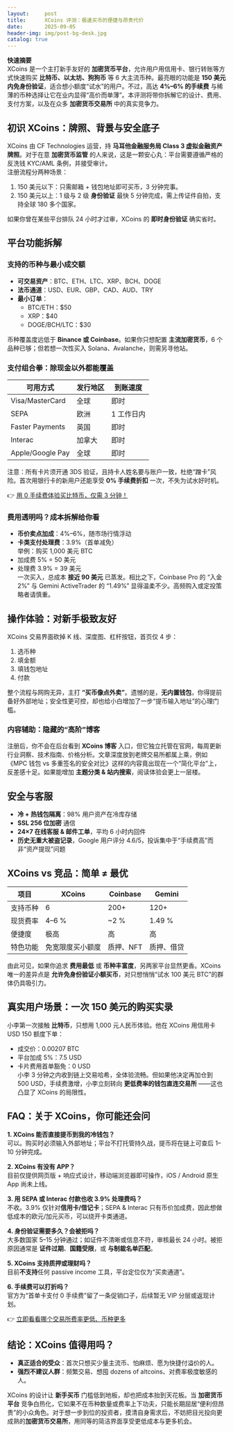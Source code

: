 ```yaml
---
layout:     post
title:      XCoins 评测：极速买币的便捷与昂贵代价
date:       2025-09-05
header-img: img/post-bg-desk.jpg
catalog: true
---
```


**快速摘要**  
XCoins 是一个主打新手友好的 **加密货币平台**，允许用户用信用卡、银行转账等方式快速购买 **比特币、以太坊、狗狗币** 等 6 大主流币种。最亮眼的功能是 **150 美元内免身份验证**，适合想小额度“试水”的用户。不过，高达 **4%–6% 的手续费** 与稀薄的币种选择让它在业内显得“高价而单薄”。本评测将带你拆解它的设计、费用、支付方案，以及在众多 **加密货币交易所** 中的真实竞争力。

## 初识 XCoins：牌照、背景与安全底子

XCoins 由 CF Technologies 运营，持 **马耳他金融服务局 Class 3 虚拟金融资产牌照**。对于在意 **加密货币监管** 的人来说，这是一颗安心丸：平台需要遵循严格的反洗钱 KYC/AML 条例，并接受审计。  
注册流程分两种场景：  
1. 150 美元以下：只需邮箱 + 钱包地址即可买币，3 分钟完事。  
2. 150 美元以上：1 级与 2 级 **身份验证** 最快 5 分钟完成，需上传证件自拍，支持全球 180 多个国家。

如果你曾在某些平台排队 24 小时才过审，XCoins 的 **即时身份验证** 确实省时。  

## 平台功能拆解

### 支持的币种与最小成交额

- **可交易资产**：BTC、ETH、LTC、XRP、BCH、DOGE  
- **法币通道**：USD、EUR、GBP、CAD、AUD、TRY  
- **最小订单**：
  - BTC/ETH：$50  
  - XRP：$40  
  - DOGE/BCH/LTC：$30  

币种覆盖度远低于 **Binance 或 Coinbase**。如果你只想配置 **主流加密货币**，6 个品种已够；但若想一次性买入 Solana、Avalanche，则需另寻他站。

### 支付组合拳：除现金以外都能覆盖

| 可用方式       | 发行地区   | 到账速度 |
|----------------|------------|----------|
| Visa/MasterCard | 全球       | 即时     |
| SEPA            | 欧洲       | 1 工作日内 |
| Faster Payments | 英国       | 即时     |
| Interac         | 加拿大     | 即时     |
| Apple/Google Pay| 全球       | 即时     |

注意：所有卡片须开通 3DS 验证，且持卡人姓名要与账户一致，杜绝“蹭卡”风险。首次用银行卡的新用户还能享受 **0% 手续费折扣** 一次，不失为试水好时机。

👉 [用 0 手续费体验买比特币，仅需 3 分钟！](https://okxdog.com/)

### 费用透明吗？成本拆解给你看

- **币价卖点加成**：4%–6%，随市场行情浮动  
- **卡类支付处理费**：3.9%（首单减免）  
举例：购买 1,000 美元 BTC  
- 加成费 5% = 50 美元  
- 处理费 3.9% = 39 美元  
一次买入，总成本 **接近 90 美元** 已蒸发。相比之下，Coinbase Pro 的 “入金 2%” 与 Gemini ActiveTrader 的 “1.49%” 显得温柔不少。高频购入或定投策略者请慎重。

## 操作体验：对新手极致友好

XCoins 交易界面砍掉 K 线、深度图、杠杆按钮，首页仅 4 步：  
1. 选币种  
2. 填金额  
3. 填钱包地址  
4. 付款  

整个流程与网购无异，主打 **“买币像点外卖”**。遗憾的是，**无内置钱包**，你得提前备好外部地址；安全性更可控，却也给小白增加了一步“提币输入地址”的心理门槛。

### 内容辅助：隐藏的“高阶”博客

注册后，你不会在后台看到 **XCoins 博客** 入口，但它独立托管在官网，每周更新行业洞察、技术指南、价格分析。文章深度放到老牌交易所都属上乘，例如《MPC 钱包 vs 多重签名的安全对比》这样的内容竟出现在一个“简化平台”上，反差感十足。如果能增加 **主题分类 & 站内搜索**，阅读体验会更上一层楼。

## 安全与客服

- **冷 + 热钱包隔离**：98% 用户资产在冷库存储  
- **SSL 256 位加密** 通信  
- **24×7 在线客服 & 邮件工单**，平均 6 小时内回件  
- **历史无重大被盗记录**，Google 用户评分 4.6/5，投诉集中于“手续费高”而非“资产提现”问题

## XCoins vs 竞品：简单 ≠ 最优

| 项目         | XCoins           | Coinbase    | Gemini        |
|--------------|------------------|-------------|---------------|
| 支持币种     | 6                | 200+        | 120+          |
| 现货费率     | 4–6 %            | ~2 %        | 1.49 %        |
| 便捷度       | 极高             | 高          | 高            |
| 特色功能     | 免宽限度买小额度 | 质押、NFT   | 质押、借贷    |

由此可见，如果你追求 **费用最低** 或 **币种丰富度**，另两家平台显然更香。XCoins 唯一的差异点是 **允许免身份验证小额买币**，对只想悄悄“试水 100 美元 BTC”的群体仍具吸引力。  

## 真实用户场景：一次 150 美元的购买实录

小李第一次接触 **比特币**，只想用 1,000 元人民币体验。他在 XCoins 用信用卡 USD 150 额度下单：  
- 成交价：0.00207 BTC  
- 平台加成 5%：7.5 USD  
- 卡片费用首单豁免：0 USD  
小李 3 分钟之内收到链上交易哈希，全体验流畅。但如果他决定再加仓到 500 USD，手续费激增，小李立刻转向 **更低费率的钱包直连交易所** ——这也凸显了 XCoins 的局限性。

## FAQ：关于 XCoins，你可能还会问

**1. XCoins 能否直接提币到我的冷钱包？**  
可以。购买时必须输入外部地址；平台不打托管持久战，提币将在链上可查后 1–10 分钟完成。

**2. XCoins 有没有 APP？**  
目前仅提供网页版 + 响应式设计，移动端浏览器即可操作，iOS / Android 原生 App 尚未上线。

**3. 用 SEPA 或 Interac 付款也收 3.9% 处理费吗？**  
不收。3.9% 仅针对**信用卡/借记卡**；SEPA & Interac 只有币价加成费，因此想做低成本的欧元/加元买币，可以绕开卡类通道。

**4. 身份验证需要多久？会被拒吗？**  
大多数国家 5–15 分钟通过；如证件不清晰或信息不符，审核最长 24 小时。被拒原因通常是 **证件过期**、**国籍受限**，或 **与制裁名单匹配**。

**5. XCoins 支持质押或理财吗？**  
目前**不支持**任何 passive income 工具，平台定位仅为“买卖通道”。

**6. 手续费可以打折吗？**  
官方为“首单卡支付 0 手续费”留了一条促销口子，后续暂无 VIP 分层或返现计划。

👉 [立即看看哪个交易所费率更低、币种更多](https://okxdog.com/)

## 结论：XCoins 值得用吗？

- **真正适合的受众**：首次只想买少量主流币、怕麻烦、愿为快捷付溢价的人。  
- **强烈不建议人群**：频繁交易、想囤 dozens of altcoins、对费率极度敏感的人。  

XCoins 的设计让 **新手买币** 门槛低到地板，却也把成本抬到天花板。当 **加密货币平台** 竞争白热化，它如果不在币种数量或费率上下功夫，只能长期屈居“便利但昂贵”的小众角色。对于想一步到位的投资者，摸清自身需求后，不妨把目光投向更成熟的**加密货币交易所**，用同等的简洁界面享受更低成本与更多机会。